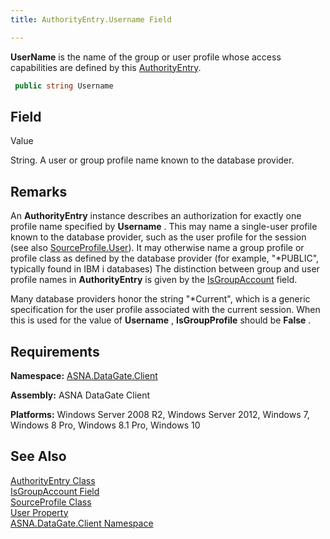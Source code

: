 ```yaml
---
title: AuthorityEntry.Username Field

---
```


**UserName** is the name of the group or user profile whose access capabilities are defined by this [AuthorityEntry](authority-entry-class.html).

```cs
 public string Username
```


## Field
 Value

String. A user or group profile name known to the database provider.
## Remarks

An **AuthorityEntry** instance describes an authorization for exactly one profile name specified by **Username** . This may name a single-user profile known to the database provider, such as the user profile for the session (see also [SourceProfile.User](source-profile-class-user-property.html)). It may otherwise name a group profile or profile class as defined by the database provider (for example, "*PUBLIC", typically found in IBM i databases) The distinction between group and user profile names in **AuthorityEntry** is given by the [IsGroupAccount](authority-entry-class-username-field.html) field.

Many database providers honor the string "*Current", which is a generic specification for the user profile associated with the current session. When this is used for the value of **Username** , **IsGroupProfile** should be **False** .
## Requirements

**Namespace:** [ASNA.DataGate.Client](datagate-client-namespace.html) 

**Assembly:** ASNA DataGate Client

**Platforms:** Windows Server 2008 R2, Windows Server 2012, Windows 7, Windows 8 Pro, Windows 8.1 Pro, Windows 10
## See Also


[AuthorityEntry Class](authority-entry-class.html)
      <br />
[IsGroupAccount Field](authority-entry-class-username-field.html)
      <br />
[SourceProfile Class](source-profile-class.html)
      <br />
[User Property](source-profile-class-user-property.html)
      <br />
[ASNA.DataGate.Client Namespace](datagate-client-namespace.html)

